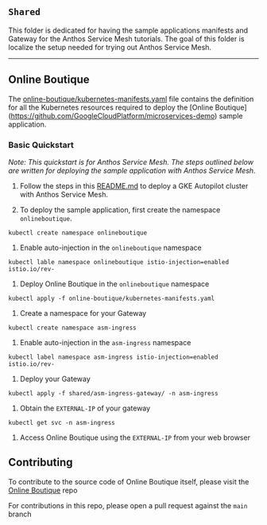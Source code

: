 ## `Shared`

This folder is dedicated for having the sample applications manifests and Gateway for the Anthos Service Mesh tutorials. The goal of this folder is localize the setup needed for trying out Anthos Service Mesh.

---

## Online Boutique 
The [online-boutique/kubernetes-manifests.yaml](base/all/kubernetes-manifests.yaml) file contains the definition for all the Kubernetes resources required to deploy the [Online Boutique] (https://github.com/GoogleCloudPlatform/microservices-demo) sample application.

### Basic Quickstart 
_Note: This quickstart is for Anthos Service Mesh. The steps outlined below are written for deploying the sample application with Anthos Service Mesh._

1. Follow the steps in this [README.md](../quickstarts/terraform-asm-mcp/README.md) to deploy a GKE Autopilot cluster with Anthos Service Mesh.

1. To deploy the sample application, first create the namespace `onlineboutique`. 
```
kubectl create namespace onlineboutique
```
1. Enable auto-injection in the `onlineboutique` namespace
```
kubectl lable namespace onlineboutique istio-injection=enabled istio.io/rev-
```
1. Deploy Online Boutique in the `onlineboutique` namespace
```
kubectl apply -f online-boutique/kubernetes-manifests.yaml
```
1. Create a namespace for your Gateway 
```
kubectl create namespace asm-ingress
```
1. Enable auto-injection in the `asm-ingress` namespace
```
kubectl label namespace asm-ingress istio-injection=enabled istio.io/rev-
```
1. Deploy your Gateway
```
kubectl apply -f shared/asm-ingress-gateway/ -n asm-ingress
```
1. Obtain the `EXTERNAL-IP` of your gateway
```
kubectl get svc -n asm-ingress
```
1. Access Online Boutique using the `EXTERNAL-IP` from your web browser

## Contributing

To contribute to the source code of Online Boutique itself, please visit the [Online Boutique](https://github.com/GoogleCloudPlatform/microservices-demo) repo

For contributions in this repo, please open a pull request against the `main` branch